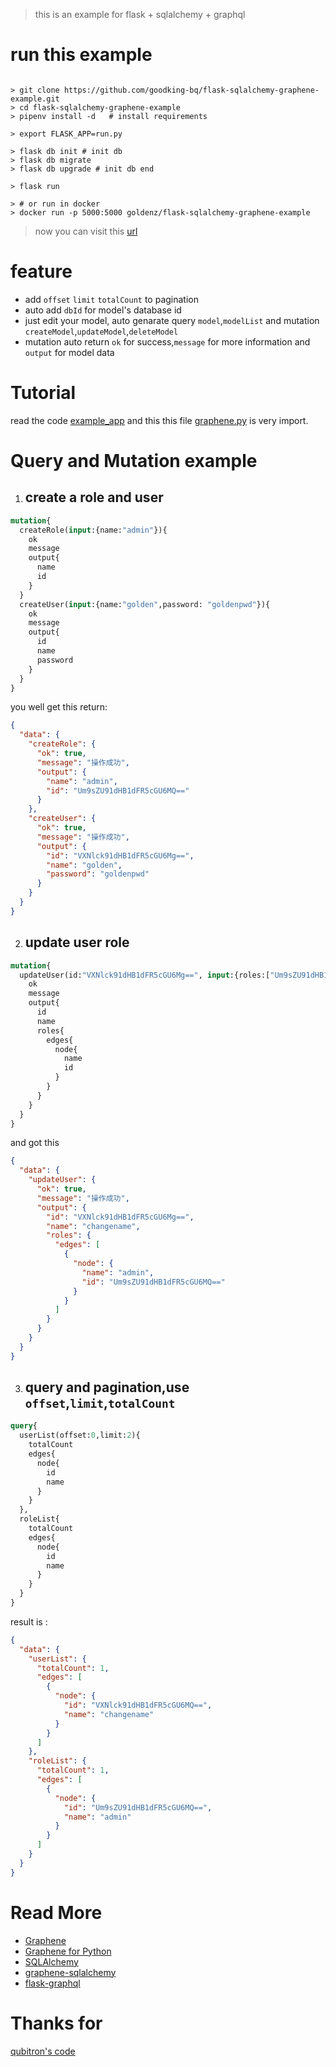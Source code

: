 > this is an example for flask + sqlalchemy + graphql
# run this example
```shell

> git clone https://github.com/goodking-bq/flask-sqlalchemy-graphene-example.git
> cd flask-sqlalchemy-graphene-example
> pipenv install -d   # install requirements

> export FLASK_APP=run.py

> flask db init # init db
> flask db migrate
> flask db upgrade # init db end

> flask run

> # or run in docker 
> docker run -p 5000:5000 goldenz/flask-sqlalchemy-graphene-example
```

> now you can visit this [url](http://127.0.0.1:5000/graphql)

# feature

- add `offset` `limit` `totalCount` to pagination
- auto add `dbId` for model's database id
- just edit your model, auto genarate query `model`,`modelList` and mutation `createModel`,`updateModel`,`deleteModel`
- mutation auto return `ok` for success,`message` for more information and `output` for model data

# Tutorial
read the code [example_app](https://github.com/goodking-bq/flask-sqlalchemy-graphene-example)
and this this file [graphene.py](https://github.com/goodking-bq/flask-sqlalchemy-graphene-example/blob/master/example_app/utils/graphene.py) is very import.

# Query and Mutation example

1. ## create a role and user
```graphql
mutation{
  createRole(input:{name:"admin"}){
    ok
    message
    output{
      name
      id
    }
  }
  createUser(input:{name:"golden",password: "goldenpwd"}){
    ok
    message
    output{
      id
      name
      password
    }
  }
}
```
you well get this return:
```json
{
  "data": {
    "createRole": {
      "ok": true,
      "message": "操作成功",
      "output": {
        "name": "admin",
        "id": "Um9sZU91dHB1dFR5cGU6MQ=="
      }
    },
    "createUser": {
      "ok": true,
      "message": "操作成功",
      "output": {
        "id": "VXNlck91dHB1dFR5cGU6Mg==",
        "name": "golden",
        "password": "goldenpwd"
      }
    }
  }
}
```

2. ## update user role

```graphql
mutation{
  updateUser(id:"VXNlck91dHB1dFR5cGU6Mg==", input:{roles:["Um9sZU91dHB1dFR5cGU6MQ=="],password:"aaa",name:"changename"}){
    ok
    message
    output{
      id
      name
      roles{
        edges{
          node{
            name
            id
          }
        }
      }
    }
  }
}
```
and got this
```json
{
  "data": {
    "updateUser": {
      "ok": true,
      "message": "操作成功",
      "output": {
        "id": "VXNlck91dHB1dFR5cGU6Mg==",
        "name": "changename",
        "roles": {
          "edges": [
            {
              "node": {
                "name": "admin",
                "id": "Um9sZU91dHB1dFR5cGU6MQ=="
              }
            }
          ]
        }
      }
    }
  }
}
```
3. ## query and pagination,use `offset`,`limit`,`totalCount`
```graphql
query{
  userList(offset:0,limit:2){
    totalCount
    edges{
      node{
        id
        name
      }
    }
  },
  roleList{
    totalCount
    edges{
      node{
        id
        name
      }
    }
  }
}
```
result is :
```json
{
  "data": {
    "userList": {
      "totalCount": 1,
      "edges": [
        {
          "node": {
            "id": "VXNlck91dHB1dFR5cGU6MQ==",
            "name": "changename"
          }
        }
      ]
    },
    "roleList": {
      "totalCount": 1,
      "edges": [
        {
          "node": {
            "id": "Um9sZU91dHB1dFR5cGU6MQ==",
            "name": "admin"
          }
        }
      ]
    }
  }
}
```

# Read More
- [Graphene](https://graphene-python.org/)
- [Graphene for Python](https://github.com/graphql-python/graphene)
- [SQLAlchemy](http://www.sqlalchemy.org/)
- [graphene-sqlalchemy](https://github.com/graphql-python/graphene-sqlalchemy)
- [flask-graphql](https://github.com/graphql-python/flask-graphql)


# Thanks for
[qubitron's code](https://gist.github.com/qubitron/6e7d48667a05120dc58bdfd0516b3980)